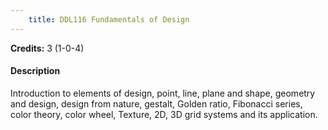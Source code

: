 ```yaml
---
    title: DDL116 Fundamentals of Design
---
```

**Credits:** 3 (1-0-4)



#### Description 
Introduction to elements of design, point, line, plane and shape, geometry and design, design from nature, gestalt, Golden ratio, Fibonacci series, color theory, color wheel, Texture, 2D, 3D grid systems and its application.